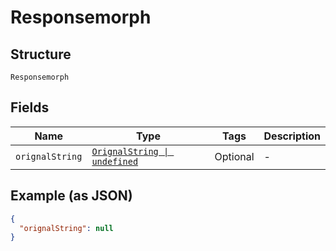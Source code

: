 
# Responsemorph

## Structure

`Responsemorph`

## Fields

| Name | Type | Tags | Description |
|  --- | --- | --- | --- |
| `orignalString` | [`OrignalString \| undefined`](/doc/models/orignal-string.html) | Optional | - |

## Example (as JSON)

```json
{
  "orignalString": null
}
```

